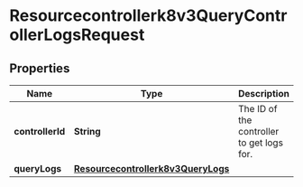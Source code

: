 

# Resourcecontrollerk8v3QueryControllerLogsRequest


## Properties

| Name | Type | Description | Notes |
|------------ | ------------- | ------------- | -------------|
|**controllerId** | **String** | The ID of the controller to get logs for. |  [optional] |
|**queryLogs** | [**Resourcecontrollerk8v3QueryLogs**](Resourcecontrollerk8v3QueryLogs.md) |  |  [optional] |



